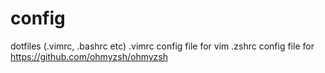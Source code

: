 # config
dotfiles (.vimrc, .bashrc etc)
.vimrc config file for vim
.zshrc config file for https://github.com/ohmyzsh/ohmyzsh
